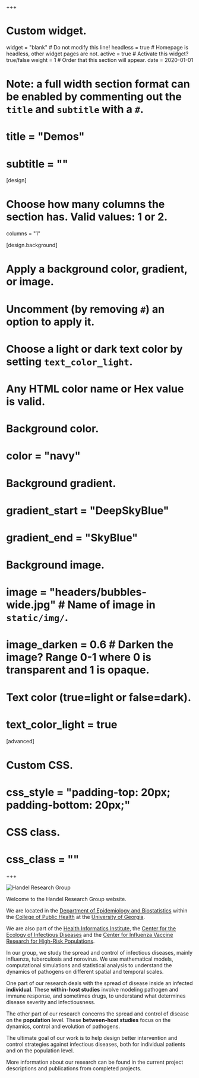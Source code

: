 +++
# Custom widget.
widget = "blank"  # Do not modify this line!
headless = true  # Homepage is headless, other widget pages are not.
active = true  # Activate this widget? true/false
weight = 1  # Order that this section will appear.
date = 2020-01-01

# Note: a full width section format can be enabled by commenting out the `title` and `subtitle` with a `#`.
# title = "Demos"
# subtitle = ""


[design]
# Choose how many columns the section has. Valid values: 1 or 2.
  columns = "1"

[design.background]
  # Apply a background color, gradient, or image.
  #   Uncomment (by removing `#`) an option to apply it.
  #   Choose a light or dark text color by setting `text_color_light`.
  #   Any HTML color name or Hex value is valid.

  # Background color.
  # color = "navy"
  
  # Background gradient.
  # gradient_start = "DeepSkyBlue"
  # gradient_end = "SkyBlue"
  
  # Background image.
  # image = "headers/bubbles-wide.jpg"  # Name of image in `static/img/`.
  # image_darken = 0.6  # Darken the image? Range 0-1 where 0 is transparent and 1 is opaque.

  # Text color (true=light or false=dark).
  # text_color_light = true

[advanced]
 # Custom CSS. 
 # css_style = "padding-top: 20px; padding-bottom: 20px;"
 
 # CSS class.
 # css_class = ""

+++

![Handel Research Group](./img/headerimage.png)


Welcome to the Handel Research Group website.

We are located in the [Department of Epidemiology and Biostatistics](http://www.publichealth.uga.edu/epibio/) within the [College of Public Health](http://www.publichealth.uga.edu/) at the [University of Georgia](https://www.uga.edu/).

We are also part of the [Health Informatics Institute](http://hii.publichealth.uga.edu/), the [Center for the Ecology of Infectious Diseases](http://ceid.uga.edu/) and the [Center for Influenza Vaccine Research for High-Risk Populations](https://www.niaidcivics.org/center-for-influenza-vaccine-research-for-high-risk-populations-civr-hrp/). 

In our group, we study the spread and control of infectious diseases, mainly influenza, tuberculosis and norovirus. We use mathematical models, computational simulations and statistical analysis to understand the dynamics of pathogens on different spatial and temporal scales.

One part of our research deals with the spread of disease inside an infected **individual**. These **within-host studies** involve modeling pathogen and immune response, and sometimes drugs, to understand what determines disease severity and infectiousness.

The other part of our research concerns the spread and control of disease on the **population** level. These **between-host studies** focus on the dynamics, control and evolution of pathogens.

The ultimate goal of our work is to help design better intervention and control strategies against infectious diseases, both for individual patients and on the population level.

More information about our research can be found in the current project descriptions and publications from completed projects.
